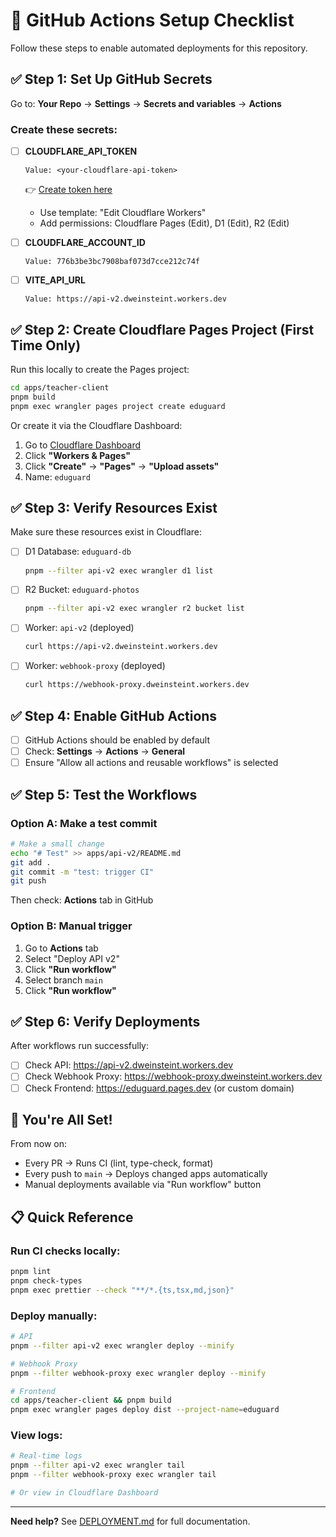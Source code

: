 # 🚀 GitHub Actions Setup Checklist

Follow these steps to enable automated deployments for this repository.

## ✅ Step 1: Set Up GitHub Secrets

Go to: **Your Repo** → **Settings** → **Secrets and variables** → **Actions**

### Create these secrets:

- [ ] **CLOUDFLARE_API_TOKEN**

  ```
  Value: <your-cloudflare-api-token>
  ```

  👉 [Create token here](https://dash.cloudflare.com/profile/api-tokens)
  - Use template: "Edit Cloudflare Workers"
  - Add permissions: Cloudflare Pages (Edit), D1 (Edit), R2 (Edit)

- [ ] **CLOUDFLARE_ACCOUNT_ID**

  ```
  Value: 776b3be3bc7908baf073d7cce212c74f
  ```

- [ ] **VITE_API_URL**
  ```
  Value: https://api-v2.dweinsteint.workers.dev
  ```

## ✅ Step 2: Create Cloudflare Pages Project (First Time Only)

Run this locally to create the Pages project:

```bash
cd apps/teacher-client
pnpm build
pnpm exec wrangler pages project create eduguard
```

Or create it via the Cloudflare Dashboard:

1. Go to [Cloudflare Dashboard](https://dash.cloudflare.com)
2. Click **"Workers & Pages"**
3. Click **"Create"** → **"Pages"** → **"Upload assets"**
4. Name: `eduguard`

## ✅ Step 3: Verify Resources Exist

Make sure these resources exist in Cloudflare:

- [ ] D1 Database: `eduguard-db`

  ```bash
  pnpm --filter api-v2 exec wrangler d1 list
  ```

- [ ] R2 Bucket: `eduguard-photos`

  ```bash
  pnpm --filter api-v2 exec wrangler r2 bucket list
  ```

- [ ] Worker: `api-v2` (deployed)

  ```bash
  curl https://api-v2.dweinsteint.workers.dev
  ```

- [ ] Worker: `webhook-proxy` (deployed)
  ```bash
  curl https://webhook-proxy.dweinsteint.workers.dev
  ```

## ✅ Step 4: Enable GitHub Actions

- [ ] GitHub Actions should be enabled by default
- [ ] Check: **Settings** → **Actions** → **General**
- [ ] Ensure "Allow all actions and reusable workflows" is selected

## ✅ Step 5: Test the Workflows

### Option A: Make a test commit

```bash
# Make a small change
echo "# Test" >> apps/api-v2/README.md
git add .
git commit -m "test: trigger CI"
git push
```

Then check: **Actions** tab in GitHub

### Option B: Manual trigger

1. Go to **Actions** tab
2. Select "Deploy API v2"
3. Click **"Run workflow"**
4. Select branch `main`
5. Click **"Run workflow"**

## ✅ Step 6: Verify Deployments

After workflows run successfully:

- [ ] Check API: https://api-v2.dweinsteint.workers.dev
- [ ] Check Webhook Proxy: https://webhook-proxy.dweinsteint.workers.dev
- [ ] Check Frontend: https://eduguard.pages.dev (or custom domain)

## 🎉 You're All Set!

From now on:

- Every PR → Runs CI (lint, type-check, format)
- Every push to `main` → Deploys changed apps automatically
- Manual deployments available via "Run workflow" button

## 📋 Quick Reference

### Run CI checks locally:

```bash
pnpm lint
pnpm check-types
pnpm exec prettier --check "**/*.{ts,tsx,md,json}"
```

### Deploy manually:

```bash
# API
pnpm --filter api-v2 exec wrangler deploy --minify

# Webhook Proxy
pnpm --filter webhook-proxy exec wrangler deploy --minify

# Frontend
cd apps/teacher-client && pnpm build
pnpm exec wrangler pages deploy dist --project-name=eduguard
```

### View logs:

```bash
# Real-time logs
pnpm --filter api-v2 exec wrangler tail
pnpm --filter webhook-proxy exec wrangler tail

# Or view in Cloudflare Dashboard
```

---

**Need help?** See [DEPLOYMENT.md](.github/DEPLOYMENT.md) for full documentation.
